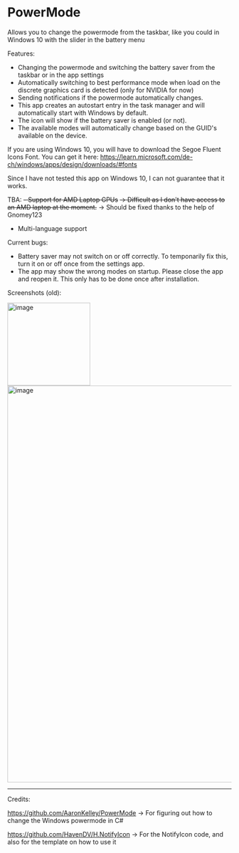 # PowerMode
Allows you to change the powermode from the taskbar, like you could in Windows 10 with the slider in the battery menu

Features:
- Changing the powermode and switching the battery saver from the taskbar or in the app settings
- Automatically switching to best performance mode when load on the discrete graphics card is detected (only for NVIDIA for now)
- Sending notifications if the powermode automatically changes.
- This app creates an autostart entry in the task manager and will automatically start with Windows by default.
- The icon will show if the battery saver is enabled (or not).
- The available modes will automatically change based on the GUID's available on the device.

If you are using Windows 10, you will have to download the Segoe Fluent Icons Font. You can get it here: 
https://learn.microsoft.com/de-ch/windows/apps/design/downloads/#fonts

Since I have not tested this app on Windows 10, I can not guarantee that it works. 


TBA:
~~- Support for AMD Laptop GPUs~~
    ~~-> Difficult as I don't have access to an AMD laptop at the moment.~~
    -> Should be fixed thanks to the help of Gnomey123
- Multi-language support

Current bugs:
- Battery saver may not switch on or off correctly. To temponarily fix this, turn it on or off once from the settings app.
- The app may show the wrong modes on startup. Please close the app and reopen it. This only has to be done once after installation.

Screenshots (old):

<img width="186" alt="image" src="https://github.com/Hepi34/PowerMode/assets/105777839/f74d99f3-edd7-4c34-bff2-57c62cb3dbe3">

<img width="891" alt="image" src="https://github.com/Hepi34/PowerMode/assets/105777839/ce4df8e3-b339-4858-b82a-0b0083f6bb00">


-------------------------------------------------------------------------------------------------------------------

Credits:

https://github.com/AaronKelley/PowerMode -> For figuring out how to change the Windows powermode in C#

https://github.com/HavenDV/H.NotifyIcon -> For the NotifyIcon code, and also for the template on how to use it

